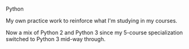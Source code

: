 Python

My own practice work to reinforce what I'm studying in my courses.

Now a mix of Python 2 and Python 3 since my 5-course specialization switched to Python 3 mid-way through.
